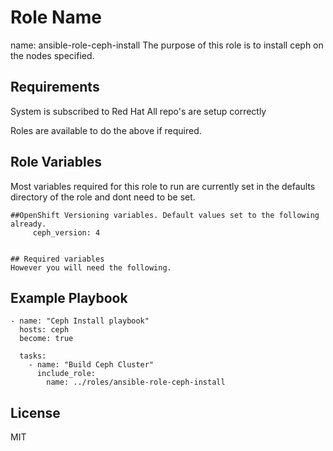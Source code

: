 Role Name
=========

name: ansible-role-ceph-install
The purpose of this role is to install ceph on the nodes specified. 

Requirements
------------

System is subscribed to Red Hat
All repo's are setup correctly 

Roles are available to do the above if required.

Role Variables
--------------

Most variables required for this role to run are currently set in the defaults directory of the role and dont need to be set. 
```
##OpenShift Versioning variables. Default values set to the following already.
     ceph_version: 4


## Required variables
However you will need the following.
```



Example Playbook
----------------
```
- name: "Ceph Install playbook"
  hosts: ceph  
  become: true

  tasks:
    - name: "Build Ceph Cluster"
      include_role:
        name: ../roles/ansible-role-ceph-install
```

License
-------

MIT


